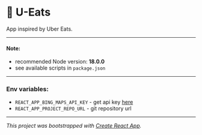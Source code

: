 # 🍕 U-Eats

App inspired by Uber Eats.

---

#### Note:
* recommended Node version: **18.0.0**
* see available scripts in `package.json`

---

### Env variables:
* `REACT_APP_BING_MAPS_API_KEY` - get api key [here](https://www.bingmapsportal.com/)
* `REACT_APP_PROJECT_REPO_URL` - git repository url

---

_This project was bootstrapped with [Create React App](https://github.com/facebook/create-react-app)._
